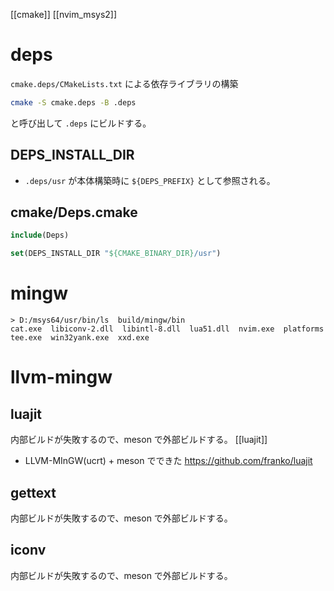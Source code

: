 [[cmake]]
[[nvim_msys2]]
# deps
`cmake.deps/CMakeLists.txt` による依存ライブラリの構築 

```sh
cmake -S cmake.deps -B .deps
```

と呼び出して `.deps` にビルドする。

## DEPS_INSTALL_DIR
- `.deps/usr` が本体構築時に `${DEPS_PREFIX}`  として参照される。

## cmake/Deps.cmake
```cmake
include(Deps)
```

```cmake
set(DEPS_INSTALL_DIR "${CMAKE_BINARY_DIR}/usr")
```

# mingw
```
> D:/msys64/usr/bin/ls  build/mingw/bin
cat.exe  libiconv-2.dll  libintl-8.dll  lua51.dll  nvim.exe  platforms  tee.exe  win32yank.exe  xxd.exe
```

# llvm-mingw
## luajit
内部ビルドが失敗するので、meson で外部ビルドする。
[[luajit]]
- LLVM-MInGW(ucrt) + meson でできた https://github.com/franko/luajit

## gettext
内部ビルドが失敗するので、meson で外部ビルドする。

## iconv
内部ビルドが失敗するので、meson で外部ビルドする。
